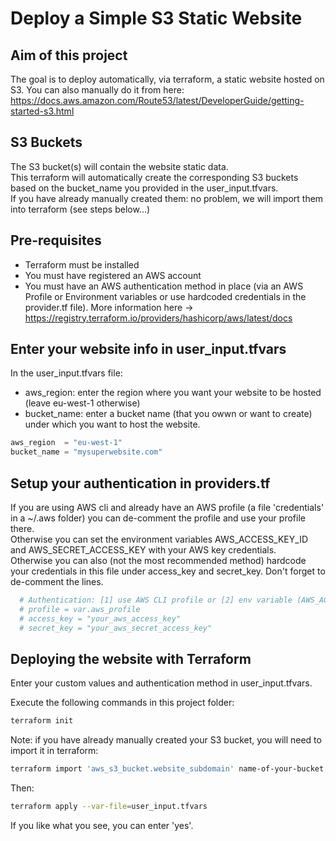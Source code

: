 # Deploy a Simple S3 Static Website  

## Aim of this project

The goal is to deploy automatically, via terraform, a static website hosted on S3. You can also manually do it from here:
<https://docs.aws.amazon.com/Route53/latest/DeveloperGuide/getting-started-s3.html>

## S3 Buckets

The S3 bucket(s) will contain the website static data.  
This terraform will automatically create the corresponding S3 buckets based on the bucket_name you provided in the user_input.tfvars.  
If you have already manually created them: no problem, we will import them into terraform (see steps below...)  

## Pre-requisites

- Terraform must be installed
- You must have registered an AWS account
- You must have an AWS authentication method in place (via an AWS Profile or Environment variables or use hardcoded credentials in the provider.tf file).
More information here -> <https://registry.terraform.io/providers/hashicorp/aws/latest/docs>

## Enter your website info in user_input.tfvars

In the user_input.tfvars file:  

- aws_region: enter the region where you want your website to be hosted (leave eu-west-1 otherwise)
- bucket_name: enter a bucket name (that you owwn or want to create) under which you want to host the website.

```tf title="user_input.tfvars"
aws_region  = "eu-west-1"
bucket_name = "mysuperwebsite.com"
```

## Setup your authentication in providers.tf

If you are using AWS cli and already have an AWS profile (a file 'credentials' in a ~/.aws folder) you can de-comment the profile and use your profile there.  
Otherwise you can set the environment variables AWS_ACCESS_KEY_ID and AWS_SECRET_ACCESS_KEY with your AWS key credentials.  
Otherwise you can also (not the most recommended method) hardcode your credentials in this file under access_key and secret_key. Don't forget to de-comment the lines.  

```tf title="providers.tf"
  # Authentication: [1] use AWS CLI profile or [2] env variable (AWS_ACCESS_KEY_ID and AWS_SECRET_ACCESS_KEY) or [3] enter hardcoded credentials below
  # profile = var.aws_profile
  # access_key = "your_aws_access_key"
  # secret_key = "your_aws_secret_access_key"
```

## Deploying the website with Terraform

Enter your custom values and authentication method in user_input.tfvars.

Execute the following commands in this project folder:

```sh
terraform init
```

Note: if you have already manually created your S3 bucket, you will need to import it in terraform:

```sh
terraform import 'aws_s3_bucket.website_subdomain' name-of-your-bucket # (ex: mysuperwebsite.com)
```

Then:

```sh
terraform apply --var-file=user_input.tfvars
```

If you like what you see, you can enter 'yes'.
